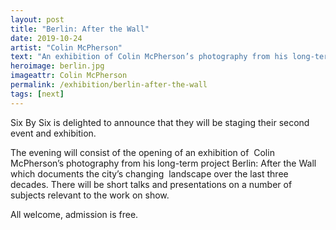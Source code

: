```yaml
---
layout: post
title: "Berlin: After the Wall"
date: 2019-10-24
artist: "Colin McPherson"
text: "An exhibition of Colin McPherson’s photography from his long-term project Berlin: After the Wall which documents the city’s changing landscape over the last three decades."
heroimage: berlin.jpg
imageattr: Colin McPherson
permalink: /exhibition/berlin-after-the-wall
tags: [next]
---
```


Six By Six is delighted to announce that they will be staging their second event and exhibition.  

The evening will consist of the opening of an exhibition of  Colin McPherson’s photography from his long-term project Berlin: After the Wall which documents the city’s changing  landscape over the last three decades. There will be short talks and presentations on a number of subjects relevant to the work on show. 

All welcome, admission is free.
